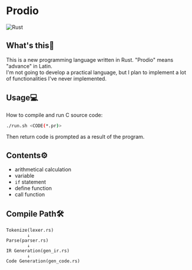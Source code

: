 # Prodio

![Rust](https://github.com/ikanago/prodio/workflows/Rust/badge.svg)

## What's this🤔
This is a new programming language written in Rust. "Prodio" means "advance" in Latin.  
I'm not going to develop a practical language, but I plan to implement a lot of functionalities I've never implemented.

## Usage💻
How to compile and run C source code:
```bash
./run.sh <CODE(*.pr)>
```
Then return code is prompted as a result of the program.

## Contents⚙
* arithmetical calculation
* variable
* `if` statement
* define function
* call function

## Compile Path🛠
```
Tokenize(lexer.rs)
        ↓
Parse(parser.rs)
        ↓
IR Generation(gen_ir.rs)
        ↓
Code Generation(gen_code.rs)
```